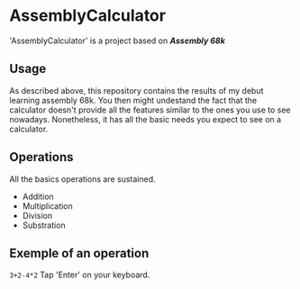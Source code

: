 # AssemblyCalculator
'AssemblyCalculator' is a project based on ***Assembly 68k*** 
## Usage
As described above, this repository contains the results of my debut learning assembly 68k.
You then might undestand the fact that the calculator doesn't provide all the features similar to the ones you use to see nowadays. Nonetheless, it has all the basic needs you expect to see on a calculator. 
## Operations 
All the basics operations are sustained.

-  Addition
- Multiplication
- Division
- Substration

## Exemple of an operation 
<code>3+2-4*2</code>
Tap  'Enter' on your keyboard. 

